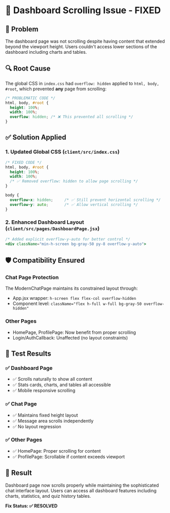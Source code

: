 # 🐛 Dashboard Scrolling Issue - FIXED

## 🚨 Problem
The dashboard page was not scrolling despite having content that extended beyond the viewport height. Users couldn't access lower sections of the dashboard including charts and tables.

## 🔍 Root Cause
The global CSS in `index.css` had `overflow: hidden` applied to `html, body, #root`, which prevented **any** page from scrolling:

```css
/* PROBLEMATIC CODE */
html, body, #root {
  height: 100%;
  width: 100%;
  overflow: hidden; /* ❌ This prevented all scrolling */
}
```

## ✅ Solution Applied

### 1. **Updated Global CSS** (`client/src/index.css`)
```css
/* FIXED CODE */
html, body, #root {
  height: 100%;
  width: 100%;
  /* ✅ Removed overflow: hidden to allow page scrolling */
}

body {
  overflow-x: hidden;     /* ✅ Still prevent horizontal scrolling */
  overflow-y: auto;       /* ✅ Allow vertical scrolling */
}
```

### 2. **Enhanced Dashboard Layout** (`client/src/pages/DashboardPage.jsx`)
```jsx
/* Added explicit overflow-y-auto for better control */
<div className="min-h-screen bg-gray-50 py-8 overflow-y-auto">
```

## 🛡️ Compatibility Ensured

### **Chat Page Protection**
The ModernChatPage maintains its constrained layout through:
- App.jsx wrapper: `h-screen flex flex-col overflow-hidden`
- Component level: `className="flex h-full w-full bg-gray-50 overflow-hidden"`

### **Other Pages**
- HomePage, ProfilePage: Now benefit from proper scrolling
- Login/AuthCallback: Unaffected (no layout constraints)

## 🧪 Test Results

### ✅ **Dashboard Page**
- ✅ Scrolls naturally to show all content
- ✅ Stats cards, charts, and tables all accessible
- ✅ Mobile responsive scrolling

### ✅ **Chat Page** 
- ✅ Maintains fixed height layout
- ✅ Message area scrolls independently
- ✅ No layout regression

### ✅ **Other Pages**
- ✅ HomePage: Proper scrolling for content
- ✅ ProfilePage: Scrollable if content exceeds viewport

## 🎯 Result
Dashboard page now scrolls properly while maintaining the sophisticated chat interface layout. Users can access all dashboard features including charts, statistics, and quiz history tables.

**Fix Status: ✅ RESOLVED**